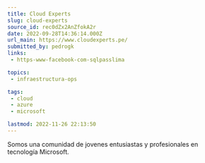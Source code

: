 ```yaml
---
title: Cloud Experts
slug: cloud-experts
source_id: rec0dZx2AnZfokA2r
date: 2022-09-28T14:36:14.000Z
url_main: https://www.cloudexperts.pe/
submitted_by: pedrogk
links: 
 - https-www-facebook-com-sqlpasslima

topics: 
 - infraestructura-ops

tags: 
 - cloud
 - azure
 - microsoft

lastmod: 2022-11-26 22:13:50
---
```


Somos una comunidad de jovenes entusiastas y profesionales en tecnología Microsoft.
